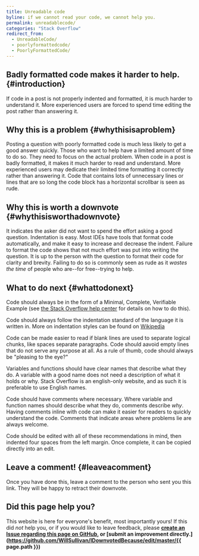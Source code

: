 ```yaml
---
title: Unreadable code
byline: if we cannot read your code, we cannot help you.
permalink: unreadablecode/
categories: "Stack Overflow"
redirect_from:
  - UnreadableCode/
  - poorlyformattedcode/
  - PoorlyFormattedCode/
---
```

## Badly formatted code makes it harder to help. {#introduction}
If code in a post is not properly indented and formatted, it is much harder to understand it. More experienced users are forced to spend time editing the post rather than answering it.

## Why this is a problem {#whythisisaproblem}
Posting a question with poorly formatted code is much less likely to get a good answer quickly. Those who want to help have a limited amount of time to do so. They need to focus on the actual problem. When code in a post is badly formatted, it makes it much harder to read and understand. More experienced users may dedicate their limited time formatting it correctly rather than answering it. Code that contains lots of unnecessary lines or lines that are so long the code block has a horizontal scrollbar is seen as rude. 

## Why this is worth a downvote {#whythisisworthadownvote}
It indicates the asker did not want to spend the effort asking a good question. Indentation is easy. Most IDEs have tools that format code automatically, and make it easy to increase and decrease the indent. Failure to format the code shows that not much effort was put into writing the question. It is up to the person with the question to format their code for clarity and brevity. Failing to do so is commonly seen as rude as it *wastes the time* of people who are--for free--trying to help.

## What to do next {#whattodonext}
Code should always be in the form of a Minimal, Complete, Verifiable Example (see [the Stack Overflow help center](https://stackoverflow.com/help/mcve) for details on how to do this).

Code should always follow the indentation standard of the language it is written in. More on indentation styles can be found on [Wikipedia](https://en.wikipedia.org/wiki/Indentation_style)

Code can be made easier to read if blank lines are used to separate logical chunks, like spaces separate paragraphs. Code should aavoid empty lines that do not serve any purpose at all. As a rule of thumb, code should always be "pleasing to the eye?"

Variables and functions should have clear names that describe what they do. A variable with a good name does not need a description of what it holds or why. Stack Overflow is an english-only website, and as such it is preferable to use English names.

Code should have comments where necessary. Where variable and function names should describe what they do, comments describe *why*. Having comments inline with code can make it easier for readers to quickly understand the code. Comments that indicate areas where problems lie are always welcome.

Code should be edited with all of these recommendations in mind, then indented four spaces from the left margin. Once complete, it can be copied directly into an edit.

## Leave a comment! {#leaveacomment}
Once you have done this, leave a comment to the person who sent you this link. They will be happy to retract their downvote.

## Did this page help you?
This website is here for everyone's benefit, most importantly yours! If this did <i>not</i> help you, or if you would
like to leave feedback, please **[create an Issue regarding this page on GitHub,](https://github.com/WillSullivan/IDownvotedBecause/issues/new) or [submit an improvement directly.](https://github.com/WillSullivan/IDownvotedBecause/edit/master/{{ page.path }})**
